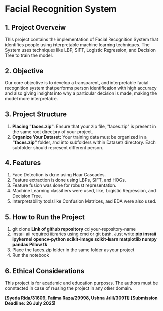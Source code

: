 # Facial Recognition System
## 1. Project Overveiw
This project contains the implementation of Facial Recognition System that identifies people using interpretable machine learning techniques. The System uses techniques like LBP, SIFT, Logistic Regression, and Decision Tree to train the model.

## 2. Objective
Our core objective is to develop a transparent, and interpretable facial recognition system that performs person identification with high accuracy and also giving insights into why a particular decision is made, making the model more interpretable.

## 3. Project Structure
1. **Placing "faces.zip":** Ensure that your zip file, "faces.zip" is present in the same root directory of your project.
2. **Organize Your Dataset:** Your training data must be organized in a **"faces.zip"** folder, and into subfolders within Dataset/ directory. Each subfolder should represent different person.

## 4. Features
1. Face Detection is done using Haar Cascades.
2. Feature extraction is done using LBPs, SIFT, and HOGs.
3. Feature fusion was done for robust representation.
4. Machine Learning classifiers were used, like, Logistic Regression, and Decision Tree.
5. Interpretability tools like Confusion Matrices, and EDA were also used.

## 5. How to Run the Project
1. git clone **Link of github repository**
   cd your-repository-name
2. Install all required libraries using cmd or git bash. Just write **pip install ipykernel opencv-python scikit-image scikit-learn matplotlib numpy pandas Pillow tk**
3. Place the faces.zip folder in the same folder as your project
4. Run the notebook

## 6. Ethical Considerations
This project is for academic and education purposes. The authors must be conntacted in case of reusing the project in any other domain.

**[Syeda Rida/31609, Fatima Raza/29998, Ushna Jalil/30911]**
**[Submission Deadline: 26 July 2025]**
